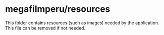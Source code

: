 # megafilmperu/resources

This folder contains resources (such as images) needed by the application. This file can
be removed if not needed.
